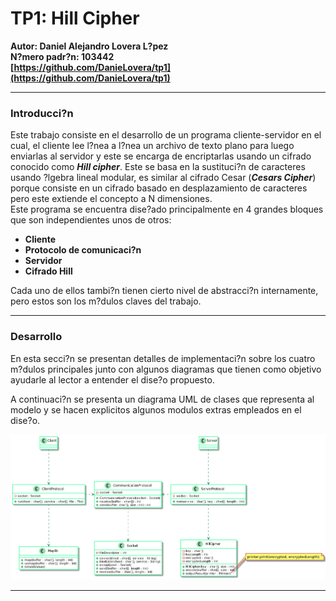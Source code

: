 # TP1: Hill Cipher #
**Autor: Daniel Alejandro Lovera L?pez**  
**N?mero padr?n: 103442**  
**[https://github.com/DanieLovera/tp1](https://github.com/DanieLovera/tp1)**  

---
### Introducci?n ###  
Este trabajo consiste en el desarrollo de un programa cliente-servidor  en el cual, el cliente lee l?nea a l?nea un archivo de texto plano para luego enviarlas al servidor y este se encarga de encriptarlas usando un cifrado conocido como ***Hill cipher***. Este se basa en la sustituci?n de caracteres usando ?lgebra lineal modular, es similar al cifrado Cesar (***Cesars Cipher***) porque consiste en un cifrado basado en desplazamiento de caracteres pero este  extiende el concepto a N dimensiones.  
Este programa se encuentra dise?ado principalmente en 4 grandes bloques que son independientes unos de otros:  
  
- **Cliente**  
- **Protocolo de comunicaci?n**  
- **Servidor**  
- **Cifrado Hill**  
  
Cada uno de ellos tambi?n tienen cierto nivel de abstracci?n internamente, pero estos son los m?dulos claves del trabajo.  

---
### Desarrollo ###  
  
En esta secci?n se presentan detalles de implementaci?n sobre los cuatro m?dulos principales junto con algunos diagramas que tienen como objetivo ayudarle al lector a entender el dise?o propuesto.  
  
A continuaci?n se presenta un diagrama UML de clases que representa al modelo y se hacen explicitos algunos modulos extras empleados en el dise?o.    
  
![Diagrama de clases](./images/diagrama_01.png)
  


---
